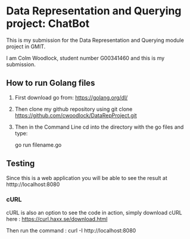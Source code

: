 # Data Representation and Querying project: ChatBot

This is my submission for the Data Representation and Querying module project in GMIT.

I am Colm Woodlock, student number G00341460 and this is my submission.

## How to run Golang files

 1. First download go from: https://golang.org/dl/
 2. Then clone my github repository using git clone https://github.com/cwoodlock/DataRepProject.git
 3. Then in the Command Line cd into the directory with the go files and type:
 
    go run filename.go	

## Testing
Since this is a web application you will be able to see the result at htttp://localhost:8080

### cURL

 cURL is also an option to see the code in action, simply download cURL here : https://curl.haxx.se/download.html
    
 
 Then run the command : curl -I http://localhost:8080
